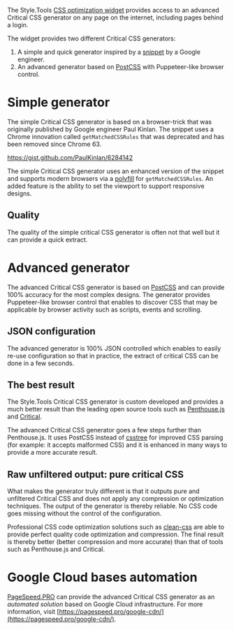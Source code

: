 The Style.Tools [CSS optimization widget](https://style.tools/) provides access to an advanced Critical CSS generator on any page on the internet, including pages behind a login.

The widget provides two different Critical CSS generators:

1. A simple and quick generator inspired by a [snippet](https://gist.github.com/PaulKinlan/6284142) by a Google engineer.
2. An advanced generator based on [PostCSS](https://github.com/postcss/postcss) with Puppeteer-like browser control.

# Simple generator

The simple Critical CSS generator is based on a browser-trick that was originally published by Google engineer Paul Kinlan. The snippet uses a Chrome innovation called `getMatchedCSSRules` that was deprecated and has been removed since Chrome 63.

https://gist.github.com/PaulKinlan/6284142

The simple Critical CSS generator uses an enhanced version of the snippet and supports modern browsers via a [polyfill](https://github.com/ovaldi/getMatchedCSSRules) for `getMatchedCSSRules`. An added feature is the ability to set the viewport to support responsive designs.

## Quality

The quality of the simple critical CSS generator is often not that well but it can provide a quick extract.

# Advanced generator

The advanced Critical CSS generator is based on [PostCSS](https://github.com/postcss/postcss) and can provide 100% accuracy for the most complex designs. The generator provides Puppeteer-like browser control that enables to discover CSS that may be applicable by browser activity such as scripts, events and scrolling.

## JSON configuration

The advanced generator is 100% JSON controlled which enables to easily re-use configuration so that in practice, the extract of critical CSS can be done in a few seconds.

## The best result

The Style.Tools Critical CSS generator is custom developed and provides a much better result than the leading open source tools such as [Penthouse.js](https://github.com/pocketjoso/penthouse/) and [Critical](https://github.com/addyosmani/critical). 

The advanced Critical CSS generator goes a few steps further than Penthouse.js. It uses PostCSS instead of [csstree](https://github.com/csstree/csstree) for improved CSS parsing (for example: it accepts malformed CSS) and it is enhanced in many ways to provide a more accurate result.

## Raw unfiltered output: pure critical CSS

What makes the generator truly different is that it outputs pure and unfiltered Critical CSS and does not apply any compression or optimization techniques. The output of the generator is thereby reliable. No CSS code goes missing without the control of the configuration.

Professional CSS code optimization solutions such as [clean-css](https://github.com/jakubpawlowicz/clean-css) are able to provide perfect quality code optimization and compression. The final result is thereby better (better compression and more accurate) than that of tools such as Penthouse.js and Critical.

# Google Cloud bases automation

[PageSpeed.PRO](https://pagespeed.pro) can provide the advanced Critical CSS generator as an *automated solution* based on Google Cloud infrastructure. For more information, visit [https://pagespeed.pro/google-cdn/](https://pagespeed.pro/google-cdn/).